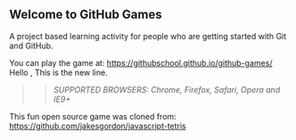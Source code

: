 ## Welcome to GitHub Games

A project based learning activity for people who are getting started with Git and GitHub.

You can play the game at: https://githubschool.github.io/github-games/
Hello , This is the new line.
>> _*SUPPORTED BROWSERS*: Chrome, Firefox, Safari, Opera and IE9+_

This fun open source game was cloned from: https://github.com/jakesgordon/javascript-tetris
